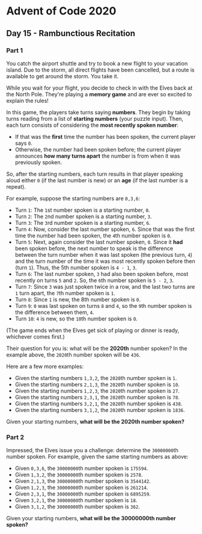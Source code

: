 # Advent of Code 2020

## Day 15  - Rambunctious Recitation

### Part 1

You catch the airport shuttle and try to book a new flight to your vacation island. Due to the storm, all direct flights have been cancelled, but a route is available to get around the storm. You take it.

While you wait for your flight, you decide to check in with the Elves back at the North Pole. They're playing a **memory game** and are ever so excited to explain the rules!

In this game, the players take turns saying **numbers**. They begin by taking turns reading from a list of **starting numbers** (your puzzle input). Then, each turn consists of considering the **most recently spoken number**:

  * If that was the **first** time the number has been spoken, the current player says `0`.
  * Otherwise, the number had been spoken before; the current player announces **how many turns apart** the number is from when it was previously spoken.

So, after the starting numbers, each turn results in that player speaking aloud either `0` (if the last number is new) or an **age** (if the last number is a repeat).

For example, suppose the starting numbers are `0,3,6`:

  * Turn `1`: The `1`st number spoken is a starting number, `0`.
  * Turn `2`: The `2`nd number spoken is a starting number, `3`.
  * Turn `3`: The `3`rd number spoken is a starting number, `6`.
  * Turn `4`: Now, consider the last number spoken, `6`. Since that was the first time the number had been spoken, the `4`th number spoken is `0`.
  * Turn `5`: Next, again consider the last number spoken, `0`. Since it **had** been spoken before, the next number to speak is the difference between the turn number when it was last spoken (the previous turn, `4`) and the turn number of the time it was most recently spoken before then (turn `1`). Thus, the 5th number spoken is `4 - 1`, `3`.
  * Turn `6`: The last number spoken, `3` had also been spoken before, most recently on turns `5` and `2`. So, the `6`th number spoken is `5 - 2`, `3`.
  * Turn `7`: Since `3` was just spoken twice in a row, and the last two turns are `1` turn apart, the `7`th number spoken is `1`.
  * Turn `8`: Since `1` is new, the 8th number spoken is `0`.
  * Turn `9`: `0` was last spoken on turns `8` and `4`, so the `9`th number spoken is the difference between them, `4`.
  * Turn `10`: `4` is new, so the `10`th number spoken is `0`.

(The game ends when the Elves get sick of playing or dinner is ready, whichever comes first.)

Their question for you is: what will be the **2020th** number spoken? In the example above, the `2020`th number spoken will be `436`.

Here are a few more examples:

  * Given the starting numbers `1,3,2`, the `2020`th number spoken is `1`.
  * Given the starting numbers `2,1,3`, the `2020`th number spoken is `10`.
  * Given the starting numbers `1,2,3`, the `2020`th number spoken is `27`.
  * Given the starting numbers `2,3,1`, the `2020`th number spoken is `78`.
  * Given the starting numbers `3,2,1`, the `2020`th number spoken is `438`.
  * Given the starting numbers `3,1,2`, the `2020`th number spoken is `1836`.

Given your starting numbers, **what will be the 2020th number spoken?**

### Part 2

Impressed, the Elves issue you a challenge: determine the `30000000`th number spoken. For example, given the same starting numbers as above:

  * Given `0,3,6`, the `30000000`th number spoken is `175594`.
  * Given `1,3,2`, the `30000000`th number spoken is `2578`.
  * Given `2,1,3`, the `30000000`th number spoken is `3544142`.
  * Given `1,2,3`, the `30000000`th number spoken is `261214`.
  * Given `2,3,1`, the `30000000`th number spoken is `6895259`.
  * Given `3,2,1`, the `30000000`th number spoken is `18`.
  * Given `3,1,2`, the `30000000`th number spoken is `362`.

Given your starting numbers, **what will be the 30000000th number spoken?**
